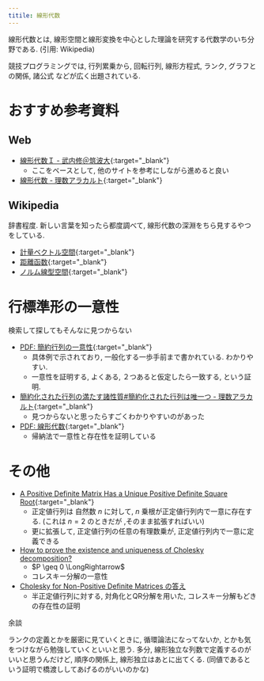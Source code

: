 ```yaml
---
titile: 線形代数
---
```


線形代数とは, 線形空間と線形変換を中心とした理論を研究する代数学のいち分野である. (引用: Wikipedia)


競技プログラミングでは, 行列累乗から, 回転行列, 線形方程式, ランク, グラフとの関係, 諸公式 などが広く出題されている. 


# おすすめ参考資料

## Web

* [線形代数Ｉ - 武内修＠筑波大](https://dora.bk.tsukuba.ac.jp/~takeuchi/?%E7%B7%9A%E5%BD%A2%E4%BB%A3%E6%95%B0%EF%BC%A9){:target="_blank"}<!--_-->
  * ここをベースとして, 他のサイトを参考にしながら進めると良い
* [線形代数 - 理数アラカルト](https://risalc.info/#la){:target="_blank"}<!--_-->


## Wikipedia

辞書程度. 新しい言葉を知ったら都度調べて, 線形代数の深淵をちら見するやつをしている.

* [計量ベクトル空間](https://ja.wikipedia.org/wiki/%E8%A8%88%E9%87%8F%E3%83%99%E3%82%AF%E3%83%88%E3%83%AB%E7%A9%BA%E9%96%93){:target="_blank"}<!--_-->
* [距離函数](https://ja.wikipedia.org/wiki/%E8%B7%9D%E9%9B%A2%E5%87%BD%E6%95%B0){:target="_blank"}<!--_-->
* [ノルム線型空間](https://ja.wikipedia.org/wiki/%E3%83%8E%E3%83%AB%E3%83%A0%E7%B7%9A%E5%9E%8B%E7%A9%BA%E9%96%93){:target="_blank"}<!--_-->


# 行標準形の一意性

検索して探してもそんなに見つからない

* [PDF: 簡約行列の一意性](http://www.yyyamada.e-one.uec.ac.jp/Lecture/Slide/SLin1_Kuniq.pdf){:target="_blank"}<!--_-->
  * 具体例で示されており, 一般化する一歩手前まで書かれている. わかりやすい.
  * 一意性を証明する, よくある, ２つあると仮定したら一致する, という証明.
* [簡約化された行列の満たす諸性質#簡約化された行列は唯一つ - 理数アラカルト](https://risalc.info/src/reduced-row-echelon-form-properties.html#uni){:target="_blank"}<!--_-->
  * 見つからないと思ったらすごくわかりやすいのがあった
* [PDF: 線形代数](http://www.math.okayama-u.ac.jp/~hashimoto/paper/class/linear.pdf){:target="_blank"}<!--_-->
  * 帰納法で一意性と存在性を証明している

# その他

* [A Positive Definite Matrix Has a Unique Positive Definite Square Root](https://yutsumura.com/a-positive-definite-matrix-has-a-unique-positive-definite-square-root/){:target="_blank"}<!--_-->
  * 正定値行列は 自然数 $n$ に対して, $n$ 乗根が正定値行列内で一意に存在する. (これは $n = 2$ のときだが ,そのまま拡張すればいい)
  * 更に拡張して, 正定値行列の任意の有理数乗が, 正定値行列内で一意に定義できる
* [How to prove the existence and uniqueness of Cholesky decomposition?](https://math.stackexchange.com/questions/2509810/how-to-prove-the-existence-and-uniqueness-of-cholesky-decomposition)
  * $P \geq 0 \LongRightarrow$
  * コレスキー分解の一意性
* [Cholesky for Non-Positive Definite Matrices の答え](https://math.stackexchange.com/a/423171)
  * 半正定値行列に対する, 対角化とQR分解を用いた, コレスキー分解もどきの存在性の証明



余談

ランクの定義とかを厳密に見ていくときに, 循環論法になってないか, とかも気をつけながら勉強していくといいと思う. 多分, 線形独立な列数で定義するのがいいと思うんだけど, 順序の関係上, 線形独立はあとに出てくる. (同値であるという証明で橋渡ししてあげるのがいいのかな)


